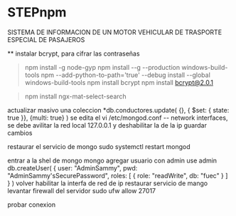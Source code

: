 # STEPnpm 
SISTEMA DE INFORMACION DE UN MOTOR VEHICULAR DE TRASPORTE ESPECIAL DE PASAJEROS


** instalar bcrypt, para cifrar las contraseñas
> npm install -g node-gyp
> npm install --g --production windows-build-tools
npm --add-python-to-path='true' --debug install --global windows-build-tools
> npm install bcrypt
npm install bcrypt@2.0.1

>npm install ngx-mat-select-search



actualizar masivo una coleccion
*db.conductores.update( {}, { $set: { state: true }}, {multi: true} )
se edita el 
vi /etc/mongod.conf
 -- network interfaces, se debe avilitar la red local 127.0.0.1 y deshabilitar la de la ip
 guardar cambios

restaurar el servicio de mongo 
sudo systemctl restart mongod

entrar a la shel de mongo
mongo
agregar usuario con admin
use admin
db.createUser(
  {
    user: "AdminSammy",
    pwd: "AdminSammy'sSecurePassword",
    roles: [ { role: "readWrite", db: "fuec" } ]
  }
)
volver habilitar la interfa de red de ip
restaurar servicio de mango
levantar firewall del servidor 
sudo ufw allow 27017

probar conexion

